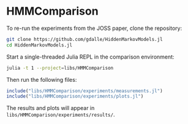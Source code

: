 # HMMComparison

To re-run the experiments from the JOSS paper, clone the repository:

```bash
git clone https://github.com/gdalle/HiddenMarkovModels.jl
cd HiddenMarkovModels.jl
```

Start a single-threaded Julia REPL in the comparison environment:

```bash
julia -t 1 --project=libs/HMMComparison
```

Then run the following files:

```julia
include("libs/HMMComparison/experiments/measurements.jl")
include("libs/HMMComparison/experiments/plots.jl")
```

The results and plots will appear in `libs/HMMComparison/experiments/results/`.
